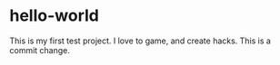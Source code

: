 # hello-world
This is my first test project.
I love to game, and create hacks. 
This is a commit change.
